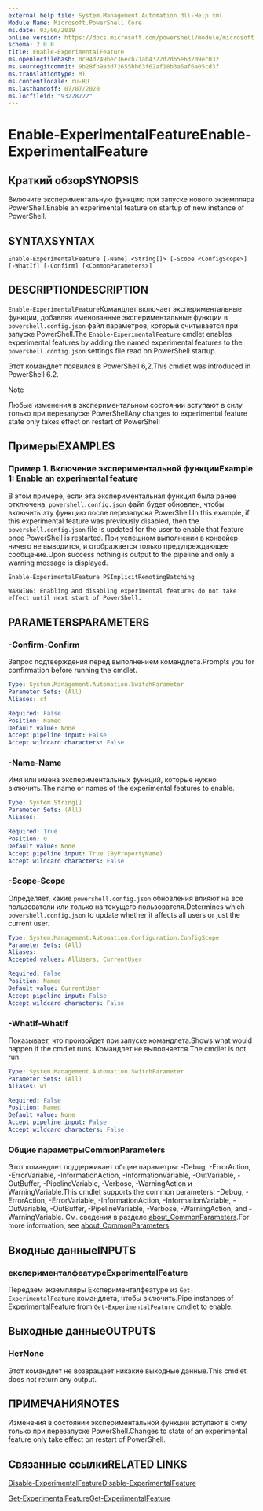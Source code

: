 ```yaml
---
external help file: System.Management.Automation.dll-Help.xml
Module Name: Microsoft.PowerShell.Core
ms.date: 03/06/2019
online version: https://docs.microsoft.com/powershell/module/microsoft.powershell.core/enable-experimentalfeature?view=powershell-6&WT.mc_id=ps-gethelp
schema: 2.0.0
title: Enable-ExperimentalFeature
ms.openlocfilehash: 0c94d249bec36ecb71ab4322d2d65e63209ec032
ms.sourcegitcommit: 9b28fb9a3d72655bb63f62af18b3a5af6a05cd3f
ms.translationtype: MT
ms.contentlocale: ru-RU
ms.lasthandoff: 07/07/2020
ms.locfileid: "93228722"
---
```

# <span data-ttu-id="8218b-102">Enable-ExperimentalFeature</span><span class="sxs-lookup"><span data-stu-id="8218b-102">Enable-ExperimentalFeature</span></span>

## <span data-ttu-id="8218b-103">Краткий обзор</span><span class="sxs-lookup"><span data-stu-id="8218b-103">SYNOPSIS</span></span>
<span data-ttu-id="8218b-104">Включите экспериментальную функцию при запуске нового экземпляра PowerShell.</span><span class="sxs-lookup"><span data-stu-id="8218b-104">Enable an experimental feature on startup of new instance of PowerShell.</span></span>

## <span data-ttu-id="8218b-105">SYNTAX</span><span class="sxs-lookup"><span data-stu-id="8218b-105">SYNTAX</span></span>

```
Enable-ExperimentalFeature [-Name] <String[]> [-Scope <ConfigScope>] [-WhatIf] [-Confirm] [<CommonParameters>]
```

## <span data-ttu-id="8218b-106">DESCRIPTION</span><span class="sxs-lookup"><span data-stu-id="8218b-106">DESCRIPTION</span></span>

<span data-ttu-id="8218b-107">`Enable-ExperimentalFeature`Командлет включает экспериментальные функции, добавляя именованные экспериментальные функции в `powershell.config.json` файл параметров, который считывается при запуске PowerShell.</span><span class="sxs-lookup"><span data-stu-id="8218b-107">The `Enable-ExperimentalFeature` cmdlet enables experimental features by adding the named experimental features to the `powershell.config.json` settings file read on PowerShell startup.</span></span>

<span data-ttu-id="8218b-108">Этот командлет появился в PowerShell 6,2.</span><span class="sxs-lookup"><span data-stu-id="8218b-108">This cmdlet was introduced in PowerShell 6.2.</span></span>

> [!NOTE]
> <span data-ttu-id="8218b-109">Любые изменения в экспериментальном состоянии вступают в силу только при перезапуске PowerShell</span><span class="sxs-lookup"><span data-stu-id="8218b-109">Any changes to experimental feature state only takes effect on restart of PowerShell</span></span>

## <span data-ttu-id="8218b-110">Примеры</span><span class="sxs-lookup"><span data-stu-id="8218b-110">EXAMPLES</span></span>

### <span data-ttu-id="8218b-111">Пример 1. Включение экспериментальной функции</span><span class="sxs-lookup"><span data-stu-id="8218b-111">Example 1: Enable an experimental feature</span></span>

<span data-ttu-id="8218b-112">В этом примере, если эта экспериментальная функция была ранее отключена, `powershell.config.json` файл будет обновлен, чтобы включить эту функцию после перезапуска PowerShell.</span><span class="sxs-lookup"><span data-stu-id="8218b-112">In this example, if this experimental feature was previously disabled, then the `powershell.config.json` file is updated for the user to enable that feature once PowerShell is restarted.</span></span>
<span data-ttu-id="8218b-113">При успешном выполнении в конвейер ничего не выводится, и отображается только предупреждающее сообщение.</span><span class="sxs-lookup"><span data-stu-id="8218b-113">Upon success nothing is output to the pipeline and only a warning message is displayed.</span></span>

```powershell
Enable-ExperimentalFeature PSImplicitRemotingBatching
```

```Output
WARNING: Enabling and disabling experimental features do not take effect until next start of PowerShell.
```

## <span data-ttu-id="8218b-114">PARAMETERS</span><span class="sxs-lookup"><span data-stu-id="8218b-114">PARAMETERS</span></span>

### <span data-ttu-id="8218b-115">-Confirm</span><span class="sxs-lookup"><span data-stu-id="8218b-115">-Confirm</span></span>

<span data-ttu-id="8218b-116">Запрос подтверждения перед выполнением командлета.</span><span class="sxs-lookup"><span data-stu-id="8218b-116">Prompts you for confirmation before running the cmdlet.</span></span>

```yaml
Type: System.Management.Automation.SwitchParameter
Parameter Sets: (All)
Aliases: cf

Required: False
Position: Named
Default value: None
Accept pipeline input: False
Accept wildcard characters: False
```

### <span data-ttu-id="8218b-117">-Name</span><span class="sxs-lookup"><span data-stu-id="8218b-117">-Name</span></span>

<span data-ttu-id="8218b-118">Имя или имена экспериментальных функций, которые нужно включить.</span><span class="sxs-lookup"><span data-stu-id="8218b-118">The name or names of the experimental features to enable.</span></span>

```yaml
Type: System.String[]
Parameter Sets: (All)
Aliases:

Required: True
Position: 0
Default value: None
Accept pipeline input: True (ByPropertyName)
Accept wildcard characters: False
```

### <span data-ttu-id="8218b-119">-Scope</span><span class="sxs-lookup"><span data-stu-id="8218b-119">-Scope</span></span>

<span data-ttu-id="8218b-120">Определяет, какие `powershell.config.json` обновления влияют на все пользователи или только на текущего пользователя.</span><span class="sxs-lookup"><span data-stu-id="8218b-120">Determines which `powershell.config.json` to update whether it affects all users or just the current user.</span></span>

```yaml
Type: System.Management.Automation.Configuration.ConfigScope
Parameter Sets: (All)
Aliases:
Accepted values: AllUsers, CurrentUser

Required: False
Position: Named
Default value: CurrentUser
Accept pipeline input: False
Accept wildcard characters: False
```

### <span data-ttu-id="8218b-121">-WhatIf</span><span class="sxs-lookup"><span data-stu-id="8218b-121">-WhatIf</span></span>

<span data-ttu-id="8218b-122">Показывает, что произойдет при запуске командлета.</span><span class="sxs-lookup"><span data-stu-id="8218b-122">Shows what would happen if the cmdlet runs.</span></span>
<span data-ttu-id="8218b-123">Командлет не выполняется.</span><span class="sxs-lookup"><span data-stu-id="8218b-123">The cmdlet is not run.</span></span>

```yaml
Type: System.Management.Automation.SwitchParameter
Parameter Sets: (All)
Aliases: wi

Required: False
Position: Named
Default value: None
Accept pipeline input: False
Accept wildcard characters: False
```

### <span data-ttu-id="8218b-124">Общие параметры</span><span class="sxs-lookup"><span data-stu-id="8218b-124">CommonParameters</span></span>

<span data-ttu-id="8218b-125">Этот командлет поддерживает общие параметры: -Debug, -ErrorAction, -ErrorVariable, -InformationAction, -InformationVariable, -OutVariable, -OutBuffer, -PipelineVariable, -Verbose, -WarningAction и -WarningVariable.</span><span class="sxs-lookup"><span data-stu-id="8218b-125">This cmdlet supports the common parameters: -Debug, -ErrorAction, -ErrorVariable, -InformationAction, -InformationVariable, -OutVariable, -OutBuffer, -PipelineVariable, -Verbose, -WarningAction, and -WarningVariable.</span></span> <span data-ttu-id="8218b-126">См. сведения в разделе [about_CommonParameters](https://go.microsoft.com/fwlink/?LinkID=113216).</span><span class="sxs-lookup"><span data-stu-id="8218b-126">For more information, see [about_CommonParameters](https://go.microsoft.com/fwlink/?LinkID=113216).</span></span>

## <span data-ttu-id="8218b-127">Входные данные</span><span class="sxs-lookup"><span data-stu-id="8218b-127">INPUTS</span></span>

### <span data-ttu-id="8218b-128">експерименталфеатуре</span><span class="sxs-lookup"><span data-stu-id="8218b-128">ExperimentalFeature</span></span>

<span data-ttu-id="8218b-129">Передаем экземпляры Експерименталфеатуре из `Get-ExperimentalFeature` командлета, чтобы включить.</span><span class="sxs-lookup"><span data-stu-id="8218b-129">Pipe instances of ExperimentalFeature from `Get-ExperimentalFeature` cmdlet to enable.</span></span>

## <span data-ttu-id="8218b-130">Выходные данные</span><span class="sxs-lookup"><span data-stu-id="8218b-130">OUTPUTS</span></span>

### <span data-ttu-id="8218b-131">Нет</span><span class="sxs-lookup"><span data-stu-id="8218b-131">None</span></span>

<span data-ttu-id="8218b-132">Этот командлет не возвращает никакие выходные данные.</span><span class="sxs-lookup"><span data-stu-id="8218b-132">This cmdlet does not return any output.</span></span>

## <span data-ttu-id="8218b-133">ПРИМЕЧАНИЯ</span><span class="sxs-lookup"><span data-stu-id="8218b-133">NOTES</span></span>

<span data-ttu-id="8218b-134">Изменения в состоянии экспериментальной функции вступают в силу только при перезапуске PowerShell.</span><span class="sxs-lookup"><span data-stu-id="8218b-134">Changes to state of an experimental feature only take effect on restart of PowerShell.</span></span>

## <span data-ttu-id="8218b-135">Связанные ссылки</span><span class="sxs-lookup"><span data-stu-id="8218b-135">RELATED LINKS</span></span>

[<span data-ttu-id="8218b-136">Disable-ExperimentalFeature</span><span class="sxs-lookup"><span data-stu-id="8218b-136">Disable-ExperimentalFeature</span></span>](Disable-ExperimentalFeature.md)

[<span data-ttu-id="8218b-137">Get-ExperimentalFeature</span><span class="sxs-lookup"><span data-stu-id="8218b-137">Get-ExperimentalFeature</span></span>](Get-ExperimentalFeature.md)
